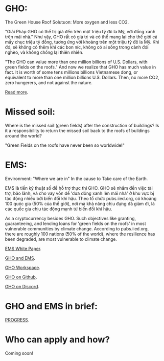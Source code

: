 # GHO:
The Green House Roof Solutuon: More oxygen and less CO2.

"Giải Pháp GHO có thể trị giá đến trên một triệu tỷ đô la Mỹ, với đồng xanh trên mái nhà." 
Như vậy, GHO rất có giá trị và có thể mang lại cho thế giởi cả mấy chục triệu tỷ đồng, tương ứng với khoảng trên một triệu tỷ đô la Mỹ. Khi đó, sẽ không có thêm khí các bon níc, không có ai sống trong cảnh đói nghèo, và không chống lại thiên nhiên.

"The GHO can value more than one million billions of U.S. Dollars, with green fields on the roofs."
     And now we realize that GHO has much value in fact. It is worth of some tens millions billions Vietnamese dong, or equivalent to more than one million billions U.S. Dollars. Then, no more CO2, zero hungerers, and not against the nature.

[Read more](https://cutt.ly/UCQzkat).


# Missed soil:
Where is the missed soil (green fields) after the construction of buildings?
Is it a responsibility to return the missed soil back to the roofs of buildings around the world?


"Green Fields on the roofs have never been so worldwide!"


# EMS:
Environment: "Where we are in"
In the cause to Take care of the Earth.

EMS là tiền kỹ thuật số để hỗ trợ thực thi GHO. GHO sẽ nhắm đến việc tài trợ, bảo lãnh, và cho vay vốn để 'đưa đồng xanh lên mái nhà' ở khu vực bị tác động nhiều bởi biến đổi khí hậu.
Theo tổ chức pubs.iied.org, có khoảng 100 quóc gia (50% của thế giới), nơi mà khả năng chịu đựng đã giảm đi, là các quốc gia chịu tác động mạnh từ biến đổi khí hậu.

As a cryptocurrency besides GHO. Such objectives like granting, guaranteeing, and lending loans for 'green fields on the roofs' in most vulnerable communities by climate change.
According to pubs.iied.org, there are roughly 100 nations (50% of the world), where the resilience has been degraded, are most vulnerable to climate change.


[EMS White Paper](https://cutt.ly/TCzT4tS).

[GHO and EMS](https://t.me/emsaction).

[GHO Workspace](https://ghospace.slack.com).

[GHO on Github](https://github.com/GHO-FUND).

[GHO on Discord](https://cutt.ly/CCx2bfC).


# GHO and EMS in brief:
[PROGRESS](https://cutt.ly/ACzE5ey).


# Who can apply and how?
Coming soon!
